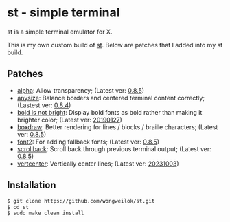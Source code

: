 # st - simple terminal

st is a simple terminal emulator for X.

This is my own custom build of [st](https://st.suckless.org/).
Below are patches that I added into my st build.

## Patches

* [alpha](https://st.suckless.org/patches/alpha/): Allow transparency; (Latest ver: [0.8.5](https://st.suckless.org/patches/alpha/st-alpha-20220206-0.8.5.diff))
* [anysize](https://st.suckless.org/patches/anysize/): Balance borders and centered terminal content correctly; (Lastest ver: [0.8.4](https://st.suckless.org/patches/anysize/st-anysize-0.8.4.diff))
* [bold is not bright](https://st.suckless.org/patches/bold-is-not-bright/): Display bold fonts as bold rather than making it brighter color; (Latest ver: [20190127](https://st.suckless.org/patches/bold-is-not-bright/st-bold-is-not-bright-20190127-3be4cf1.diff))
* [boxdraw](https://st.suckless.org/patches/boxdraw/): Better rendering for lines / blocks / braille characters; (Latest ver: [0.8.5](https://st.suckless.org/patches/boxdraw/st-boxdraw_v2-0.8.5.diff))
* [font2](https://st.suckless.org/patches/font2/): For adding fallback fonts; (Latest ver: [0.8.5](https://st.suckless.org/patches/font2/st-font2-0.8.5.diff))
* [scrollback](https://st.suckless.org/patches/scrollback/): Scroll back through previous terminal output; (Latest ver: [0.8.5](https://st.suckless.org/patches/scrollback/st-scrollback-0.8.5.diff))
* [vertcenter](https://st.suckless.org/patches/vertcenter/): Vertically center lines; (Latest ver: [20231003](https://st.suckless.org/patches/vertcenter/st-vertcenter-20231003-eb3b894.diff))

## Installation

```
$ git clone https://github.com/wongweilok/st.git
$ cd st
$ sudo make clean install
```
